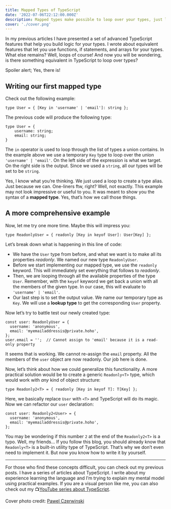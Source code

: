 ```yaml
---
title: Mapped Types of TypeScript
date: '2022-07-06T22:12:00.000Z'
description: Mapped types make possible to loop over your types, just like how you use foreach in normal JavaScript code.
cover: './cover.png'
---
```


In my previous articles I have presented a set of advanced TypeScript features that help you build logic for your types. I wrote about equivalent features that let you use functions, if statements, and arrays for your types. What else remains? Well, loops of course! And now you will be wondering, is there something equivalent in TypeScript to loop over types? 

Spoiler alert; Yes, there is!

## Writing our first mapped type

Check out the following example:

```tsx
type User = { [Key in 'username' | 'email']: string };
```

The previous code will produce the following type:

```tsx
type User = {
	username: string;
	email: string;
}
```

The `in` operator is used to loop through the list of types a union contains. In the example above we use a temporary `Key` type to loop over the union `'username' | 'email'`. On the left side of the expression is what we target. On the right side is the output. Since we used a `string`, all our types will be set to be `string`.

Yes, I know what you’re thinking. We just used a loop to create a type alias. Just because we can. One-liners ftw, right? Well, not exactly. This example may not look impressive or useful to you. It was meant to show you the syntax of a **mapped type**. Yes, that’s how we call those things.

## A more comprehensive example

Now, let me try one more time. Maybe this will impress you:

```tsx
type ReadonlyUser = { readonly [Key in keyof User]: User[Key] };
```

Let’s break down what is happening in this line of code:

- We have the `User` type from before, and what we want is to make all its properties *readonly*. We named our new type `ReadonlyUser`.
- Before we start implementing our mapped type, we use the `readonly` keyword. This will immediately set everything that follows to *readonly*.
- Then, we are looping through all the available properties of the type `User`. Remember, with the `keyof` keyword we get back a union with all the members of the given type. In our case, this will evaluate to `'username' | 'email'`.
- Our last step is to set the output value. We name our temporary type as `Key`. We will use a **lookup type** to get the corresponding `User` property.

Now let’s try to battle test our newly created type:

```tsx
const user: ReadonlyUser = {
  username: 'anonymous',
  email: 'myemailaddressis@private.hoho',
};
user.email = '';  // Cannot assign to 'email' because it is a read-only property
```

It seems that is working. We cannot re-assign the `email` property. All the members of the `user` object are now readonly. Our job here is done.

Now, let’s think about how we could generalize this functionality. A more practical solution would be to create a generic `Readonly<T>` type, which would work with *any* kind of object structure:

```tsx
type Readonly2<T> = { readonly [Key in keyof T]: T[Key] };
```

Here, we basically replace `User` with `<T>` and TypeScript will do its magic. Now we can refactor our `user` declaration:

```tsx
const user: Readonly2<User> = {
  username: 'anonymous',
  email: 'myemailaddressis@private.hoho',
};
```

You may be wondering if this number `2` at the end of the `Readonly2<T>` is a typo. Well, my friends... If you follow this blog, you should already know that `Readonly<T>` is a built-in utility type of TypeScript. That’s why we don’t even need to implement it. But now you know how to write it by yourself.

---

For those who find these concepts difficult, you can check out my previous posts. I have a series of articles about TypeScript. I write about my experience learning the language and I’m trying to explain my mental model using practical examples. If you are a visual person like me, you can also check out my 📺[YouTube series about TypeScript](https://youtube.com/playlist?list=PL73mkIDIrfyPKjkJ1V151lcgGEDHs3tgG).

Cover photo credit: [Pawel Czerwinski](https://unsplash.com/photos/hw6Dh3R7yxA)